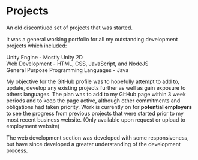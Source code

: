 # Projects
An old discontiued set of projects that was started.

 It was a general working portfolio for all my outstanding development projects which included:
 
 Unity Engine - Mostly Unity 2D <br/>
 Web Development - HTML, CSS, JavaScript, and NodeJS <br/>
 General Purpose Programming Languages - Java <br/>
 
 My objective for the GitHub profile was to hopefully attempt to add to, update, develop any existing projects further as well as gain exposure to others languages. The plan was to add to my GitHub page within 3 week periods and to keep the page active, although other commitments and obligations had taken priority. Work is currently on for <b> potential employers  </b>to see the progress from previous projects that were started prior to my most recent business website. (Only available upon request or upload to employment website)

The web development section was developed with some responsiveness, but have since developed a greater understanding of the development process.

